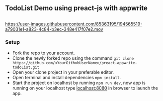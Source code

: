 ## TodoList Demo using preact-js with appwrite

##


https://user-images.githubusercontent.com/85363195/194565519-a79031e1-a823-4c84-b3ec-348e417f07e2.mov

### Setup
- Fork the repo to your account.
- Clone the newly forked repo using the command
``
git clone https://github.com/<YourGithubUserName>/preact-appwrite-todoList.git
``
- Open your clone project in your preferable editor.
- Open terminal and install dependencies ``npm install``.
- Start the project on localhost by running ``npm run dev``, now app is running on your localhost type [localhost:8080]('https://localhost:8080' "localhost:8080") in browser to launch the app.